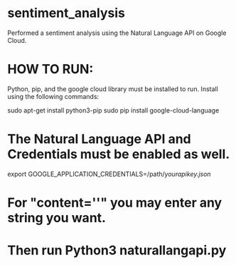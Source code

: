 # sentiment_analysis
Performed a sentiment analysis using the Natural Language API on Google Cloud.

# HOW TO RUN:

Python, pip, and the google cloud library must be installed to run. Install using the following commands:

 sudo apt-get install python3-pip
 sudo pip install google-cloud-language

# The Natural Language API and Credentials must be enabled as well.

 export GOOGLE_APPLICATION_CREDENTIALS=/path/*yourapikey.json*

# For "content=''" you may enter any string you want.
# Then run Python3 naturallangapi.py
